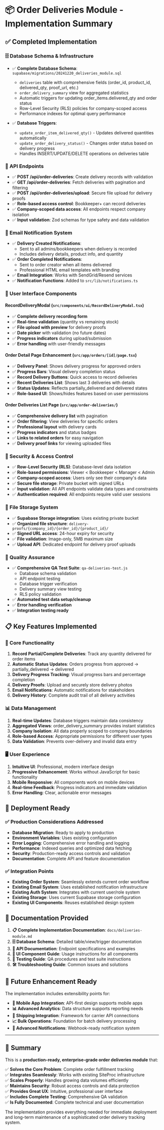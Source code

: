 # 📦 Order Deliveries Module - Implementation Summary

## ✅ Completed Implementation

### 🗄️ Database Schema & Infrastructure
- ✅ **Complete Database Schema**: `supabase/migrations/20241220_deliveries_module.sql`
  - `deliveries` table with comprehensive fields (order_id, product_id, delivered_qty, proof_url, etc.)
  - `order_delivery_summary` view for aggregated statistics
  - Automatic triggers for updating order_items.delivered_qty and order status
  - Row-Level Security (RLS) policies for company-scoped access
  - Performance indexes for optimal query performance

- ✅ **Database Triggers**:
  - `update_order_item_delivered_qty()` - Updates delivered quantities automatically
  - `update_order_delivery_status()` - Changes order status based on delivery progress
  - Handles INSERT/UPDATE/DELETE operations on deliveries table

### 🔗 API Endpoints
- ✅ **POST /api/order-deliveries**: Create delivery records with validation
- ✅ **GET /api/order-deliveries**: Fetch deliveries with pagination and filtering
- ✅ **POST /api/order-deliveries/upload**: Secure file upload for delivery proofs
- ✅ **Role-based access control**: Bookkeeper+ can record deliveries
- ✅ **Company-scoped data access**: All endpoints respect company isolation
- ✅ **Input validation**: Zod schemas for type safety and data validation

### 📧 Email Notification System
- ✅ **Delivery Created Notifications**: 
  - Sent to all admins/bookkeepers when delivery is recorded
  - Includes delivery details, product info, and quantity
- ✅ **Order Completed Notifications**: 
  - Sent to order creator when all items delivered
  - Professional HTML email templates with branding
- ✅ **Email Integration**: Works with SendGrid/Resend services
- ✅ **Notification Functions**: Added to `src/lib/notifications.ts`

### 🎨 User Interface Components

#### RecordDeliveryModal (`src/components/ui/RecordDeliveryModal.tsx`)
- ✅ **Complete delivery recording form**
- ✅ **Real-time validation** (quantity vs remaining stock)
- ✅ **File upload with preview** for delivery proofs
- ✅ **Date picker** with validation (no future dates)
- ✅ **Progress indicators** during upload/submission
- ✅ **Error handling** with user-friendly messages

#### Order Detail Page Enhancement (`src/app/orders/[id]/page.tsx`)
- ✅ **Delivery Panel**: Shows delivery progress for approved orders
- ✅ **Progress Bars**: Visual delivery completion status
- ✅ **Record Delivery Buttons**: Quick access to record deliveries
- ✅ **Recent Deliveries List**: Shows last 3 deliveries with details
- ✅ **Status Updates**: Reflects partially_delivered and delivered states
- ✅ **Role-based UI**: Shows/hides features based on user permissions

#### Order Deliveries List Page (`src/app/order-deliveries/`)
- ✅ **Comprehensive delivery list** with pagination
- ✅ **Order filtering**: View deliveries for specific orders
- ✅ **Professional layout** with delivery cards
- ✅ **Progress indicators** and status badges
- ✅ **Links to related orders** for easy navigation
- ✅ **Delivery proof links** for viewing uploaded files

### 🔐 Security & Access Control
- ✅ **Row-Level Security (RLS)**: Database-level data isolation
- ✅ **Role-based permissions**: Viewer < Bookkeeper < Manager < Admin
- ✅ **Company-scoped access**: Users only see their company's data
- ✅ **Secure file storage**: Private bucket with signed URLs
- ✅ **Input validation**: All API endpoints validate data types and constraints
- ✅ **Authentication required**: All endpoints require valid user sessions

### 📁 File Storage System
- ✅ **Supabase Storage integration**: Uses existing private bucket
- ✅ **Organized file structure**: `delivery-proofs/{company_id}/{order_id}/{product_id}/`
- ✅ **Signed URL access**: 24-hour expiry for security
- ✅ **File validation**: Image-only, 5MB maximum size
- ✅ **Upload API**: Dedicated endpoint for delivery proof uploads

### 🧪 Quality Assurance
- ✅ **Comprehensive QA Test Suite**: `qa-deliveries-test.js`
  - Database schema validation
  - API endpoint testing
  - Database trigger verification
  - Delivery summary view testing
  - RLS policy validation
- ✅ **Automated test data setup/cleanup**
- ✅ **Error handling verification**
- ✅ **Integration testing ready**

## 📋 Key Features Implemented

### 🎯 Core Functionality
1. **Record Partial/Complete Deliveries**: Track any quantity delivered for order items
2. **Automatic Status Updates**: Orders progress from approved → partially_delivered → delivered
3. **Delivery Progress Tracking**: Visual progress bars and percentage completion
4. **Delivery Proofs**: Upload and securely store delivery photos
5. **Email Notifications**: Automatic notifications for stakeholders
6. **Delivery History**: Complete audit trail of all delivery activities

### 📊 Data Management
1. **Real-time Updates**: Database triggers maintain data consistency
2. **Aggregated Views**: order_delivery_summary provides instant statistics
3. **Company Isolation**: All data properly scoped to company boundaries
4. **Role-based Access**: Appropriate permissions for different user types
5. **Data Validation**: Prevents over-delivery and invalid data entry

### 🖥️ User Experience
1. **Intuitive UI**: Professional, modern interface design
2. **Progressive Enhancement**: Works without JavaScript for basic functionality
3. **Mobile Responsive**: All components work on mobile devices
4. **Real-time Feedback**: Progress indicators and immediate validation
5. **Error Handling**: Clear, actionable error messages

## 🚀 Deployment Ready

### ✅ Production Considerations Addressed
- **Database Migration**: Ready to apply to production
- **Environment Variables**: Uses existing configuration
- **Error Logging**: Comprehensive error handling and logging
- **Performance**: Indexed queries and optimized data fetching
- **Security**: Production-ready access controls and validation
- **Documentation**: Complete API and feature documentation

### ✅ Integration Points
- **Existing Order System**: Seamlessly extends current order workflow
- **Existing Email System**: Uses established notification infrastructure
- **Existing Auth System**: Integrates with current user/role system
- **Existing Storage**: Uses current Supabase storage configuration
- **Existing UI Components**: Reuses established design system

## 📖 Documentation Provided

1. **📋 Complete Implementation Documentation**: `docs/deliveries-module.md`
2. **🗄️ Database Schema**: Detailed table/view/trigger documentation
3. **🔗 API Documentation**: Endpoint specifications and examples
4. **🎨 UI Component Guide**: Usage instructions for all components
5. **🧪 Testing Guide**: QA procedures and test suite instructions
6. **🛠️ Troubleshooting Guide**: Common issues and solutions

## 🔄 Future Enhancement Ready

The implementation includes extensibility points for:
- **📱 Mobile App Integration**: API-first design supports mobile apps
- **📊 Advanced Analytics**: Data structure supports reporting needs
- **🚚 Shipping Integration**: Framework for carrier API connections
- **📈 Bulk Operations**: Foundation for batch delivery processing
- **🔔 Advanced Notifications**: Webhook-ready notification system

---

## 🎉 Summary

This is a **production-ready, enterprise-grade order deliveries module** that:

✅ **Solves the Core Problem**: Complete order fulfillment tracking  
✅ **Integrates Seamlessly**: Works with existing SiteProc infrastructure  
✅ **Scales Properly**: Handles growing data volumes efficiently  
✅ **Maintains Security**: Robust access controls and data protection  
✅ **Provides Great UX**: Intuitive, professional user interface  
✅ **Includes Complete Testing**: Comprehensive QA validation  
✅ **Is Fully Documented**: Complete technical and user documentation  

The implementation provides everything needed for immediate deployment and long-term maintenance of a sophisticated order delivery tracking system.
